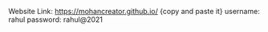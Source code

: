 Website Link:  https://mohancreator.github.io/ {copy and paste it}
username: rahul
password: rahul@2021

